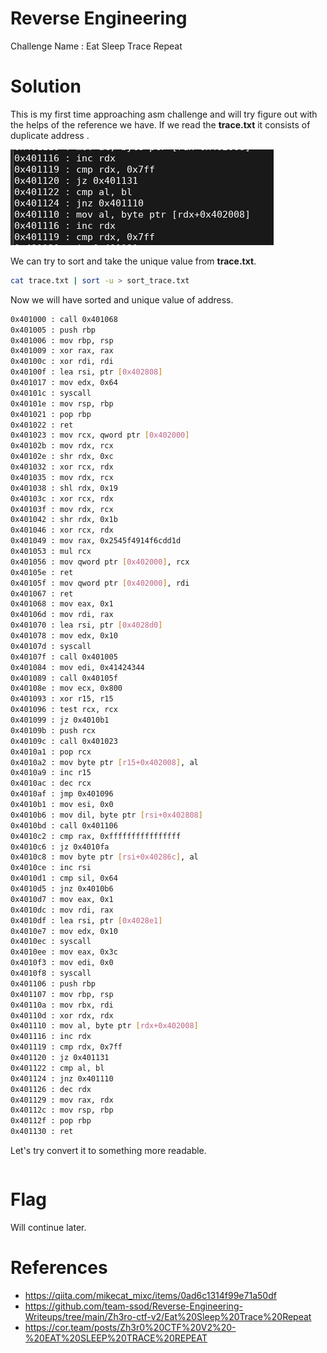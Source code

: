 # Reverse Engineering

Challenge Name : Eat Sleep Trace Repeat

# Solution
This is my first time approaching asm challenge and will try figure out with the helps of the reference we have. If we read the **trace.txt** it consists of duplicate address .

![](https://github.com/H0j3n/EzpzCTF/blob/main/src/Pasted%20image%2020210716094206.png)

We can try to sort and take the unique value from **trace.txt**.

```bash
cat trace.txt | sort -u > sort_trace.txt
```

Now we will have sorted and unique value of address.

```bash
0x401000 : call 0x401068
0x401005 : push rbp
0x401006 : mov rbp, rsp
0x401009 : xor rax, rax
0x40100c : xor rdi, rdi
0x40100f : lea rsi, ptr [0x402808]
0x401017 : mov edx, 0x64
0x40101c : syscall 
0x40101e : mov rsp, rbp
0x401021 : pop rbp
0x401022 : ret 
0x401023 : mov rcx, qword ptr [0x402000]
0x40102b : mov rdx, rcx
0x40102e : shr rdx, 0xc
0x401032 : xor rcx, rdx
0x401035 : mov rdx, rcx
0x401038 : shl rdx, 0x19
0x40103c : xor rcx, rdx
0x40103f : mov rdx, rcx
0x401042 : shr rdx, 0x1b
0x401046 : xor rcx, rdx
0x401049 : mov rax, 0x2545f4914f6cdd1d
0x401053 : mul rcx
0x401056 : mov qword ptr [0x402000], rcx
0x40105e : ret 
0x40105f : mov qword ptr [0x402000], rdi
0x401067 : ret 
0x401068 : mov eax, 0x1
0x40106d : mov rdi, rax
0x401070 : lea rsi, ptr [0x4028d0]
0x401078 : mov edx, 0x10
0x40107d : syscall 
0x40107f : call 0x401005
0x401084 : mov edi, 0x41424344
0x401089 : call 0x40105f
0x40108e : mov ecx, 0x800
0x401093 : xor r15, r15
0x401096 : test rcx, rcx
0x401099 : jz 0x4010b1
0x40109b : push rcx
0x40109c : call 0x401023
0x4010a1 : pop rcx
0x4010a2 : mov byte ptr [r15+0x402008], al
0x4010a9 : inc r15
0x4010ac : dec rcx
0x4010af : jmp 0x401096
0x4010b1 : mov esi, 0x0
0x4010b6 : mov dil, byte ptr [rsi+0x402808]
0x4010bd : call 0x401106
0x4010c2 : cmp rax, 0xffffffffffffffff
0x4010c6 : jz 0x4010fa
0x4010c8 : mov byte ptr [rsi+0x40286c], al
0x4010ce : inc rsi
0x4010d1 : cmp sil, 0x64
0x4010d5 : jnz 0x4010b6
0x4010d7 : mov eax, 0x1
0x4010dc : mov rdi, rax
0x4010df : lea rsi, ptr [0x4028e1]
0x4010e7 : mov edx, 0x10
0x4010ec : syscall 
0x4010ee : mov eax, 0x3c
0x4010f3 : mov edi, 0x0
0x4010f8 : syscall 
0x401106 : push rbp
0x401107 : mov rbp, rsp
0x40110a : mov rbx, rdi
0x40110d : xor rdx, rdx
0x401110 : mov al, byte ptr [rdx+0x402008]
0x401116 : inc rdx
0x401119 : cmp rdx, 0x7ff
0x401120 : jz 0x401131
0x401122 : cmp al, bl
0x401124 : jnz 0x401110
0x401126 : dec rdx
0x401129 : mov rax, rdx
0x40112c : mov rsp, rbp
0x40112f : pop rbp
0x401130 : ret 
```

Let's try convert it to something more readable.

```c

```


# Flag

Will continue later.

# References
- https://qiita.com/mikecat_mixc/items/0ad6c1314f99e71a50df
- https://github.com/team-ssod/Reverse-Engineering-Writeups/tree/main/Zh3ro-ctf-v2/Eat%20Sleep%20Trace%20Repeat
- https://cor.team/posts/Zh3r0%20CTF%20V2%20-%20EAT%20SLEEP%20TRACE%20REPEAT